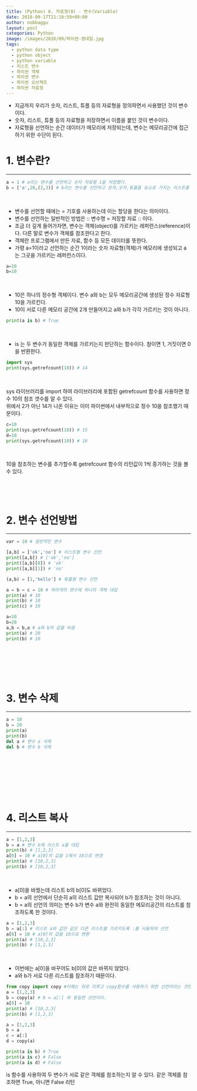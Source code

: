 ```yaml
---
title: (Python) 8. 자료형(8) - 변수(Variable)
date: 2018-09-17T21:19:59+09:00
author: nobbaggu
layout: post
categories: Python
image: /images/2018/09/파이썬-썸네일.jpg
tags:
  - python data type
  - python object
  - python variable
  - 리스트 변수
  - 파이썬 객체
  - 파이썬 변수
  - 파이썬 오브젝트
  - 파이썬 자료형
---
```

  * 지금까지 우리가 숫자, 리스트, 튜플 등의 자료형을 정의하면서 사용했던 것이 변수이다.
  * 숫자, 리스트, 튜플 등의 자료형을 저장하면서 이름을 붙인 것이 변수이다.
  * 자료형을 선언하는 순간 데이터가 메모리에 저장되는데, 변수는 메모리공간에 접근하기 위한 수단이 된다.

# 1. 변수란?

* * *



~~~ python
a = 1 # a라는 변수를 선언하고 숫자 자료형 1을 저장했다.
b = ['a',20,(2,3)] # b라는 변수를 선언하고 문자,숫자,튜플을 요소로 가지는 리스트를 저장했다.
~~~

&nbsp;

  * 변수를 선언할 때에는 = 기호를 사용하는데 이는 할당을 한다는 의미이다.
  * 변수를 선언하는 일반적인 방법은 :: 변수명 = 저장할 자료 :: 이다.
  * 조금 더 깊게 들어가자면, 변수는 객체(object)를 가르키는 레퍼런스(reference)이다. 다른 말로 변수가 객체를 참조한다고 한다.
  * 객체란 프로그램에서 만든 자료, 함수 등 모든 데이터를 뜻한다.
  * 가령 a=1이라고 선언하는 순간 1이라는 숫자 자료형(객체)가 메모리에 생성되고 a는 그곳을 가르키는 레퍼런스이다.



~~~ python
a=10
b=10
~~~

&nbsp;

  * 10은 하나의 정수형 객체이다. 변수 a와 b는 모두 메모리공간에 생성된 정수 자료형 10을 가르킨다.
  * 10이 서로 다른 메모리 공간에 2개 만들어지고 a와 b가 각각 가르키는 것이 아니다.



~~~ python
print(a is b) # True
~~~

&nbsp;

  * is 는 두 변수가 동일한 객체를 가르키는지 판단하는 함수이다. 참이면 1, 거짓이면 0을 반환한다.



~~~ python
import sys
print(sys.getrefcount(10)) # 14
~~~

&nbsp;

sys 라이브러리를 import 하여 라이브러리에 포함된 getrefcount 함수를 사용하면 정수 10의 참조 갯수를 알 수 있다.  
위에서 2가 아닌 14가 나온 이유는 이미 파이썬에서 내부적으로 정수 10을 참조했기 때문이다.



~~~ python
c=10
print(sys.getrefcount(10)) # 15
d=10
print(sys.getrefcount(10)) # 16
~~~

&nbsp;

10을 참조하는 변수를 추가할수록 getrefcount 함수의 리턴값이 1씩 증가하는 것을 볼 수 있다.

&nbsp;

&nbsp;

# 2. 변수 선언방법

* * *



~~~ python
var = 10 # 일반적인 변수

[a,b] = ['ok','no'] # 리스트형 변수 선언
print([a,b]) # ['ok','no']
print([a,b][0]) # 'ok'
print([a,b][1]) # 'no'

(a,b) = [1,'hello'] # 튜플형 변수 선언

a = b = c = 10 # 여러개의 변수에 하나의 객체 대입
print(a) # 10
print(b) # 10
print(c) # 10

a=10
b=20
a,b = b,a # a와 b의 값을 바꿈
print(a) # 20
print(b) # 10
~~~

&nbsp;

&nbsp;

&nbsp;

# 3. 변수 삭제

* * *



~~~ python
a = 10
b = 20
print(a)
print(b)
del a # 변수 a 삭제
del b # 변수 b 삭제
~~~

&nbsp;

&nbsp;

&nbsp;

&nbsp;

# 4. 리스트 복사

* * *



~~~ python
a = [1,2,3]
b = a # 변수 b에 리스트 a를 대입
print(b) # [1,2,3]
a[0] = 10 # a[0]의 값을 1에서 10으로 변경
print(a) # [10,2,3]
print(b) # [10,2,3]
~~~

&nbsp;

  * a[0]을 바꿨는데 리스트 b의 b[0]도 바뀌었다.
  * b = a의 선언에서 단순히 a의 리스트 값만 복사되어 b가 참조하는 것이 아니다.
  * b = a의 선언의 의미는 변수 b가 변수 a와 완전히 동일한 메모리공간의 리스트를 참조하도록 한 것이다.



~~~ python
a = [1,2,3]
b = a[:] # 리스트 a와 값만 같은 다른 리스트를 가르키도록 :를 사용하여 선언
a[0] = 10 # a[0]의 값을 10으로 변환
print(a) # [10,2,3]
print(b) # [1,2,3]
~~~

&nbsp;

  * 이번에는 a[0]을 바꾸어도 b[0]의 값은 바뀌지 않았다.
  * a와 b가 서로 다른 리스트를 참조하기 때문이다.



~~~ python
from copy import copy #이해는 뒤로 미루고 copy함수를 사용하기 위한 선언이라는 것만 알아두자.
a = [1,2,3]
b = copy(a) # b = a[:] 와 동일한 선언이다.
a[0] = 10
print(a) # [10,2,3]
print(b) # [1,2,3]

a = [1,2,3]
b = a
c = a[:]
d = copy(a)

print(a is b) # True
print(a is c) # False
print(a is d) # False
~~~



is 함수를 사용하여 두 변수가 서로 같은 객체를 참조하는지 알 수 있다. 같은 객체를 참조하면 True, 아니면 False 리턴